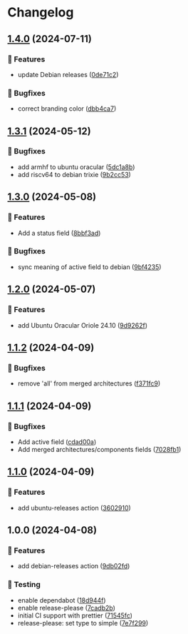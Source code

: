 <!-- markdownlint-disable MD013 MD024 -->

# Changelog

## [1.4.0](https://github.com/vicamo/actions-library/compare/v1.3.1...v1.4.0) (2024-07-11)

### 🚀 Features

- update Debian releases
  ([0de71c2](https://github.com/vicamo/actions-library/commit/0de71c252d73a0d0c78c882ab3ff7170f6ad75cb))

### 🐛 Bugfixes

- correct branding color
  ([dbb4ca7](https://github.com/vicamo/actions-library/commit/dbb4ca7bb3eb8520ac93ad16a8872c4f1cfc362b))

## [1.3.1](https://github.com/vicamo/actions-library/compare/v1.3.0...v1.3.1) (2024-05-12)

### 🐛 Bugfixes

- add armhf to ubuntu oracular
  ([5dc1a8b](https://github.com/vicamo/actions-library/commit/5dc1a8b9f72a6a5a420d352696143aef8e9b1320))
- add riscv64 to debian trixie
  ([9b2cc53](https://github.com/vicamo/actions-library/commit/9b2cc53a7c81b636ede2fbc654441c28031b6186))

## [1.3.0](https://github.com/vicamo/actions-library/compare/v1.2.0...v1.3.0) (2024-05-08)

### 🚀 Features

- Add a status field
  ([8bbf3ad](https://github.com/vicamo/actions-library/commit/8bbf3ada07301a2fdebe56d0c80b63c64cd29cdf))

### 🐛 Bugfixes

- sync meaning of active field to debian
  ([9bf4235](https://github.com/vicamo/actions-library/commit/9bf42351a90c30f2a7394673bf350d61ba798a74))

## [1.2.0](https://github.com/vicamo/actions-library/compare/v1.1.2...v1.2.0) (2024-05-07)

### 🚀 Features

- add Ubuntu Oracular Oriole 24.10
  ([9d9262f](https://github.com/vicamo/actions-library/commit/9d9262f4324048855808477d69826af4d4fdee6b))

## [1.1.2](https://github.com/vicamo/actions-library/compare/v1.1.1...v1.1.2) (2024-04-09)

### 🐛 Bugfixes

- remove 'all' from merged architectures
  ([f371fc9](https://github.com/vicamo/actions-library/commit/f371fc94343993a7bbd0dcabcc18fbb884e08442))

## [1.1.1](https://github.com/vicamo/actions-library/compare/v1.1.0...v1.1.1) (2024-04-09)

### 🐛 Bugfixes

- Add active field
  ([cdad00a](https://github.com/vicamo/actions-library/commit/cdad00a0949d1ea8ddee5615767050a4f447181a))
- Add merged architectures/components fields
  ([7028fb1](https://github.com/vicamo/actions-library/commit/7028fb1891a87fbffb6c705cfa7d544145f71c7b))

## [1.1.0](https://github.com/vicamo/actions-library/compare/v1.0.0...v1.1.0) (2024-04-09)

### 🚀 Features

- add ubuntu-releases action
  ([3602910](https://github.com/vicamo/actions-library/commit/36029107026dba798d455566590539e67ce2e237))

## 1.0.0 (2024-04-08)

### 🚀 Features

- add debian-releases action
  ([9db02fd](https://github.com/vicamo/actions-library/commit/9db02fd9f62a68e2d2afa63638d4605a324ff125))

### 🧰 Testing

- enable dependabot
  ([18d944f](https://github.com/vicamo/actions-library/commit/18d944fe9bebb5775e93eefaf0ebbabe1d362fe2))
- enable release-please
  ([7cadb2b](https://github.com/vicamo/actions-library/commit/7cadb2bd496ca9ac3848452cdeb0ffb43092669e))
- initial CI support with prettier
  ([71545fc](https://github.com/vicamo/actions-library/commit/71545fceb2dfcbfc173826d4e6765aebef4b9557))
- release-please: set type to simple
  ([7e7f299](https://github.com/vicamo/actions-library/commit/7e7f2993847b63b03212b793db15cc63656b5420))
